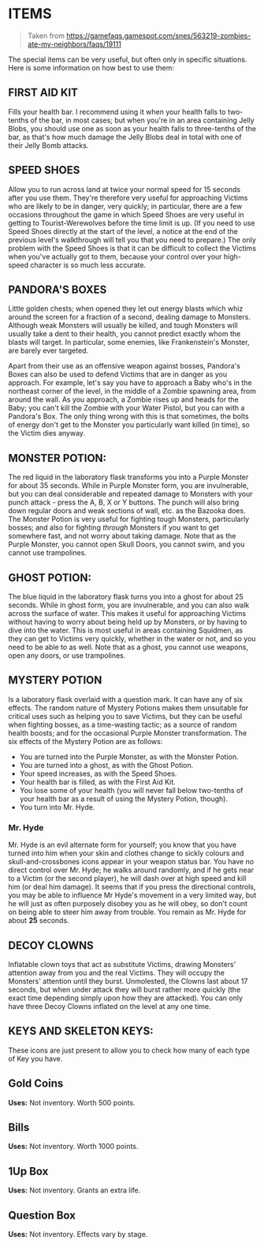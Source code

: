 # ITEMS
> Taken from https://gamefaqs.gamespot.com/snes/563219-zombies-ate-my-neighbors/faqs/19111

The special items can be very useful, but often only in specific situations.
Here is some information on how best to use them:

## FIRST AID KIT 
Fills your health bar. I recommend using it when your
health falls to two-tenths of the bar, in most cases; but when you're in an
area containing Jelly Blobs, you should use one as soon as your health falls to
three-tenths of the bar, as that's how much damage the Jelly Blobs deal in
total with one of their Jelly Bomb attacks.

## SPEED SHOES 
Allow you to run across land at twice your normal speed for 15
seconds after you use them. They're therefore very useful for approaching
Victims who are likely to be in danger, very quickly; in particular, there are
a few occasions throughout the game in which Speed Shoes are very useful in
getting to Tourist-Werewolves before the time limit is up. (If you need to use
Speed Shoes directly at the start of the level, a notice at the end of the
previous level's walkthrough will tell you that you need to prepare.) The only
problem with the Speed Shoes is that it can be difficult to collect the Victims
when you've actually got to them, because your control over your high-speed
character is so much less accurate.

## PANDORA'S BOXES 
Little golden chests; when opened they let out energy
blasts which whiz around the screen for a fraction of a second, dealing damage
to Monsters. Although weak Monsters will usually be killed, and tough Monsters
will usually take a dent to their health, you cannot predict exactly whom the
blasts will target. In particular, some enemies, like Frankenstein's Monster,
are barely ever targeted.

Apart from their use as an offensive weapon against bosses, Pandora's Boxes can
also be used to defend Victims that are in danger as you approach. For example,
let's say you have to approach a Baby who's in the northeast corner of the
level, in the middle of a Zombie spawning area, from around the wall. As you
approach, a Zombie rises up and heads for the Baby; you can't kill the Zombie
with your Water Pistol, but you can with a Pandora's Box. The only thing wrong
with this is that sometimes, the bolts of energy don't get to the Monster you
particularly want killed (in time), so the Victim dies anyway.

## MONSTER POTION: 
The red liquid in the laboratory flask transforms you into a
Purple Monster for about 35 seconds. While in Purple Monster form, you are
invulnerable, but you can deal considerable and repeated damage to Monsters
with your punch attack - press the A, B, X or Y buttons. The punch will also
bring down regular doors and weak sections of wall, etc. as the Bazooka does.
The Monster Potion is very useful for fighting tough Monsters, particularly
bosses; and also for fighting *through* Monsters if you want to get somewhere
fast, and not worry about taking damage. Note that as the Purple Monster, you
cannot open Skull Doors, you cannot swim, and you cannot use trampolines.

## GHOST POTION: 
The blue liquid in the laboratory flask turns you into a ghost
for about 25 seconds. While in ghost form, you are invulnerable, and you can
also walk across the surface of water. This makes it useful for approaching
Victims without having to worry about being held up by Monsters, or by having
to dive into the water. This is most useful in areas containing Squidmen, as
they can get to Victims very quickly, whether in the water or not, and so you
need to be able to as well. Note that as a ghost, you cannot use weapons, open
any doors, or use trampolines.

## MYSTERY POTION 
Is a laboratory flask overlaid with a question mark. It
can have any of six effects. The random nature of Mystery Potions makes them
unsuitable for critical uses such as helping you to save Victims, but they can
be useful when fighting bosses, as a time-wasting tactic; as a source of random
health boosts; and for the occasional Purple Monster transformation. The six
effects of the Mystery Potion are as follows:

- You are turned into the Purple Monster, as with the Monster Potion.
- You are turned into a ghost, as with the Ghost Potion.
- Your speed increases, as with the Speed Shoes.
- Your health bar is filled, as with the First Aid Kit.
- You lose some of your health (you will never fall below two-tenths of your
   health bar as a result of using the Mystery Potion, though).
- You turn into Mr. Hyde.

### Mr. Hyde 
Mr. Hyde  is an evil alternate form for yourself; you know that you have turned
into him when your skin and clothes change to sickly colours and
skull-and-crossbones icons appear in your weapon status bar. You have no direct
control over Mr. Hyde; he walks around randomly, and if he gets near to a
Victim (or the second player), he will dash over at high speed and kill him (or
deal him damage). It seems that if you press the directional controls, you may
be able to influence Mr Hyde's movement in a very limited way, but he will just
as often purposely disobey you as he will obey, so don't count on being able to
steer him away from trouble. You remain as Mr. Hyde for about **25** seconds.

## DECOY CLOWNS 
Inflatable clown toys that act as substitute Victims,
drawing Monsters' attention away from you and the real Victims. They will
occupy the Monsters' attention until they burst. Unmolested, the Clowns last
about 17 seconds, but when under attack they will burst rather more quickly
(the exact time depending simply upon how they are attacked). You can only have
three Decoy Clowns inflated on the level at any one time.


## KEYS AND SKELETON KEYS: 
These icons are just present to allow you to check
how many of each type of Key you have.


## Gold Coins
**Uses:** Not inventory. Worth 500 points.


## Bills
**Uses:** Not inventory. Worth 1000 points.


## 1Up Box
**Uses:** Not inventory. Grants an extra life.


## Question Box
**Uses:** Not inventory. Effects vary by stage.

